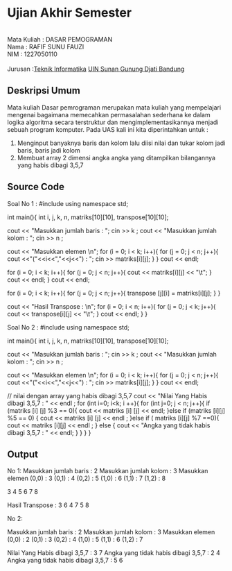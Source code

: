 # Ujian Akhir Semester 
<br>Mata Kuliah 	: DASAR PEMOGRAMAN
<br> Nama		    : RAFIF SUNU FAUZI
<br>NIM		        : 1227050110	
<br>Jurusan		:[Teknik Informatika](http://if.uinsgd.ac.id/) [UIN Sunan Gunung Djati Bandung](https://uinsgd.ac.id/) 

## Deskripsi Umum
Mata kuliah Dasar pemrograman merupakan mata kuliah yang mempelajari mengenai bagaimana memecahkan permasalahan sederhana ke dalam logika algoritma secara terstruktur dan mengimplementasikannya menjadi sebuah program komputer. Pada UAS kali ini kita diperintahkan untuk :
1. Menginput banyaknya baris dan kolom lalu diisi nilai dan tukar kolom jadi baris, baris jadi kolom
2. Membuat array 2 dimensi angka angka yang ditampilkan bilangannya yang habis dibagi 3,5,7
## Source Code
Soal No 1 :
#include <iostream>
using namespace std;

int main(){
  int i, j, k, n, matriks[10][10], transpose[10][10];

  cout << "Masukkan jumlah baris : ";
  cin >> k ;
  cout << "Masukkan jumlah kolom : ";
  cin >> n ;

  cout << "Masukkan elemen \n";
  for (i = 0; i < k; i++){
    for (j = 0; j < n; j++){
    	 cout <<"("<<i<<","<<j<<") : ";
      cin  >> matriks[i][j];
    }
  }
  cout << endl;
  
  for (i = 0; i < k; i++){
    for (j = 0; j < n; j++){
    	cout << matriks[i][j] << "\t";
    }
    cout << endl;
  }
  cout << endl;

  for (i = 0; i < k; i++){
    for (j = 0; j < n; j++){
      transpose [j][i] = matriks[i][j];
    }
  }

  cout << "Hasil Transpose : \n";
  for (i = 0; i < n; i++){
    for (j = 0; j < k; j++){
      cout << transpose[i][j] << "\t";
    }
    cout << endl;
  }
}

Soal No 2 :
#include <iostream>
using namespace std;

int main(){
  int i, j, k, n, matriks[10][10], transpose[10][10];

  cout << "Masukkan jumlah baris : ";
  cin >> k ;
  cout << "Masukkan jumlah kolom : ";
  cin >> n ;

  cout << "Masukkan elemen \n";
  for (i = 0; i < k; i++){
    for (j = 0; j < n; j++){
    	 cout <<"("<<i<<","<<j<<") : ";
      cin  >> matriks[i][j];
    }
  }
  cout << endl;
  
// nilai dengan array yang habis dibagi 3,5,7
cout << "Nilai Yang Habis dibagi 3,5,7 : " << endl ;
for (int i=0; i<k; i ++){
	for (int j=0; j < n; j++){
		if (matriks [i] [j] %3 == 0){
			cout << matriks [i] [j] << endl;
		}else if (matriks [i][j] %5 == 0) {
			cout << matriks [i] [j] << endl ;
		}else if ( matriks [i][j] %7 ==0){
			cout << matriks [i][j] << endl ;
		} else {
			cout << "Angka yang tidak habis dibagi 3,5,7 : " << endl;
		}
	}
}
}
## Output
No 1:
Masukkan jumlah baris : 2
Masukkan jumlah kolom : 3
Masukkan elemen
(0,0) : 3
(0,1) : 4
(0,2) : 5
(1,0) : 6
(1,1) : 7
(1,2) : 8

3       4       5
6       7       8

Hasil Transpose :
3       6
4       7
5       8




No 2:

Masukkan jumlah baris : 2
Masukkan jumlah kolom : 3
Masukkan elemen
(0,0) : 2
(0,1) : 3
(0,2) : 4
(1,0) : 5
(1,1) : 6
(1,2) : 7

Nilai Yang Habis dibagi 3,5,7 :
3
7
Angka yang tidak habis dibagi 3,5,7 :
2
4
Angka yang tidak habis dibagi 3,5,7 :
5
6

